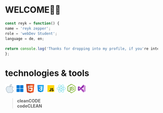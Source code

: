 # WELCOME🙏🏻


```javascript
const reyk = function() {
name = 'reyk zepper';
role = 'webDev Student';
language = de, en;

return console.log('Thanks for dropping into my profile, if you're intersted....contact me!?'); 
};
```



# technologies & tools
![apple logo](Assets/icons8-mac-os-30.png)
![windows logo](Assets/icons8-windows-11-30.png)
![html logo](Assets/icons8-html-5-is-a-software-solution-stack-that-defines-the-properties-and-behaviors-of-web-page-30.png)
![css logo](Assets/icons8-css3-30.png)
![js logo](Assets/icons8-javascript-30.png)
![react logo](Assets/icons8-react-native-30.png)
![node.js logo](Assets/icons8-node.js-30.png)
![vs code logo](Assets/icons8-visual-studio-30.png)

>__cleanCODE__  
>__codeCLEAN__

